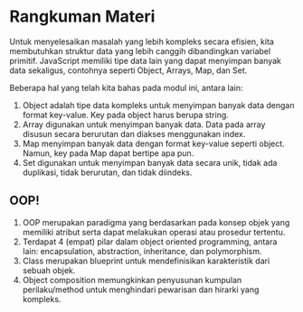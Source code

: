 # Rangkuman Materi
Untuk menyelesaikan masalah yang lebih kompleks secara efisien, kita membutuhkan struktur data yang lebih canggih dibandingkan variabel primitif. JavaScript memiliki tipe data lain yang dapat menyimpan banyak data sekaligus, contohnya seperti Object, Arrays, Map, dan Set.

Beberapa hal yang telah kita bahas pada modul ini, antara lain:

1. Object adalah tipe data kompleks untuk menyimpan banyak data dengan format key-value. Key pada object harus berupa string.
2. Array digunakan untuk menyimpan banyak data. Data pada array disusun secara berurutan dan diakses menggunakan index.
3. Map menyimpan banyak data dengan format key-value seperti object. Namun, key pada Map dapat bertipe apa pun.
4. Set digunakan untuk menyimpan banyak data secara unik, tidak ada duplikasi, tidak berurutan, dan tidak diindeks.

## OOP!
1. OOP merupakan paradigma yang berdasarkan pada konsep objek yang memiliki atribut serta dapat melakukan operasi atau prosedur tertentu.
2. Terdapat 4 (empat) pilar dalam object oriented programming, antara lain: encapsulation, abstraction, inheritance, dan polymorphism.
3. Class merupakan blueprint untuk mendefinisikan karakteristik dari sebuah objek.
4. Object composition memungkinkan penyusunan kumpulan perilaku/method untuk menghindari pewarisan dan hirarki yang kompleks.